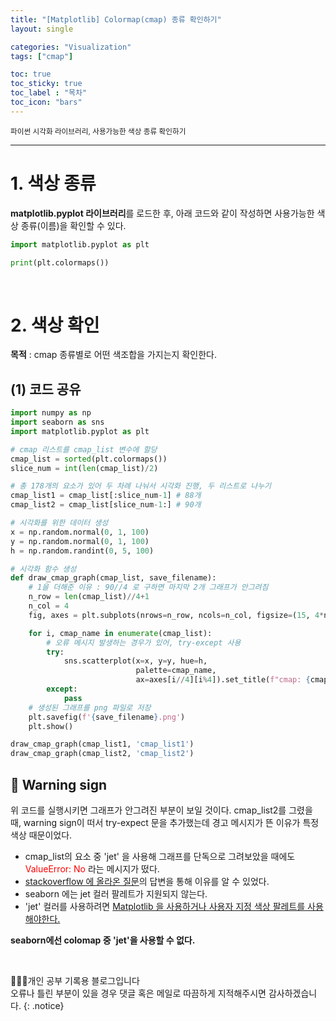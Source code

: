 ```yaml
---
title: "[Matplotlib] Colormap(cmap) 종류 확인하기"
layout: single

categories: "Visualization"
tags: ["cmap"]

toc: true
toc_sticky: true
toc_label : "목차"
toc_icon: "bars"
---
```


<small>파이썬 시각화 라이브러리, 사용가능한 색상 종류 확인하기</small>

***

# <span class="half_HL">1. 색상 종류</span>
**matplotlib.pyplot 라이브러리**를 로드한 후, 아래 코드와 같이 작성하면 사용가능한 색상 종류(이름)을 확인할 수 있다.
```python
import matplotlib.pyplot as plt

print(plt.colormaps())
```

<br>

# <span class="half_HL">2. 색상 확인</span>
**목적** : cmap 종류별로 어떤 색조합을 가지는지 확인한다.
## (1) 코드 공유
```python
import numpy as np
import seaborn as sns
import matplotlib.pyplot as plt

# cmap 리스트를 cmap_list 변수에 할당
cmap_list = sorted(plt.colormaps())
slice_num = int(len(cmap_list)/2)

# 총 178개의 요소가 있어 두 차례 나눠서 시각화 진행, 두 리스트로 나누기
cmap_list1 = cmap_list[:slice_num-1] # 88개
cmap_list2 = cmap_list[slice_num-1:] # 90개

# 시각화를 위한 데이터 생성
x = np.random.normal(0, 1, 100)
y = np.random.normal(0, 1, 100)
h = np.random.randint(0, 5, 100)

# 시각화 함수 생성
def draw_cmap_graph(cmap_list, save_filename):
    # 1을 더해준 이유 : 90//4 로 구하면 마지막 2개 그래프가 안그려짐 
    n_row = len(cmap_list)//4+1
    n_col = 4
    fig, axes = plt.subplots(nrows=n_row, ncols=n_col, figsize=(15, 4*n_row))

    for i, cmap_name in enumerate(cmap_list):
        # 오류 메시지 발생하는 경우가 있어, try-except 사용
        try:
            sns.scatterplot(x=x, y=y, hue=h, 
                            palette=cmap_name, 
                            ax=axes[i//4][i%4]).set_title(f"cmap: {cmap_name}")
        except:
            pass
    # 생성된 그래프를 png 파일로 저장
    plt.savefig(f'{save_filename}.png')
    plt.show()

draw_cmap_graph(cmap_list1, 'cmap_list1')
draw_cmap_graph(cmap_list2, 'cmap_list2')
```

## 🚨 Warning sign
위 코드를 실행시키면 그래프가 안그려진 부분이 보일 것이다. cmap_list2를 그렸을 때, warning sign이 떠서 try-expect 문을 추가했는데 경고 메시지가 뜬 이유가 특정 색상 때문이었다.

- cmap_list의 요소 중 'jet' 을 사용해 그래프를 단독으로 그려보았을 때에도 <span style="color: red">ValueError: No</span> 라는 메시지가 떴다. 
- [stackoverflow 에 올라온 질문](https://stackoverflow.com/questions/67008798/seaborn-valueerror-no-for-palette-jet)의 답변을 통해 이유를 알 수 있었다.
- seaborn 에는 jet 컬러 팔레트가 지원되지 않는다.
- 'jet' 컬러를 사용하려면 <u>Matplotlib 을 사용하거나 사용자 지정 색상 팔레트를 사용해야한다.</u>

**seaborn에선 colomap 중 'jet'을 사용할 수 없다.**

<br>

👩🏻‍💻개인 공부 기록용 블로그입니다
<br>오류나 틀린 부분이 있을 경우 댓글 혹은 메일로 따끔하게 지적해주시면 감사하겠습니다.
{: .notice}